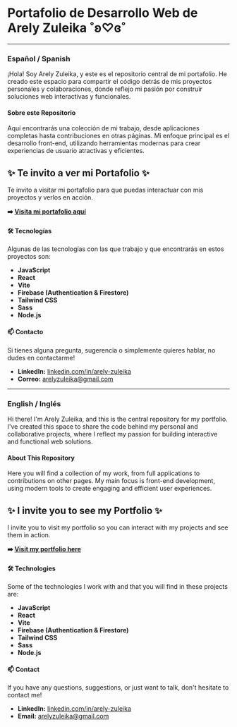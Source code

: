 # Portafolio de Desarrollo Web de Arely Zuleika ˚ʚ♡ɞ˚

-----

### **Español / Spanish**

¡Hola\! Soy Arely Zuleika, y este es el repositorio central de mi portafolio. 
He creado este espacio para compartir el código detrás de mis proyectos personales y colaboraciones, donde reflejo mi pasión por construir soluciones web interactivas y funcionales.

#### **Sobre este Repositorio**

Aquí encontrarás una colección de mi trabajo, desde aplicaciones completas hasta contribuciones en otras páginas. Mi enfoque principal es el desarrollo front-end, utilizando herramientas modernas para crear experiencias de usuario atractivas y eficientes.

## ✨ Te invito a ver mi Portafolio ✨

Te invito a visitar mi portafolio para que puedas interactuar con mis proyectos y verlos en acción.

**➡️ [Visita mi portafolio aquí](https://moonrise777.github.io/ArelyPortfolio)**

#### **🛠️ Tecnologías**

Algunas de las tecnologías con las que trabajo y que encontrarás en estos proyectos son:

  * **JavaScript**
  * **React**
  * **Vite**
  * **Firebase (Authentication & Firestore)**
  * **Tailwind CSS**
  * **Sass**
  * **Node.js**

#### **📫 Contacto**

Si tienes alguna pregunta, sugerencia o simplemente quieres hablar, no dudes en contactarme!

  * **LinkedIn:** [linkedin.com/in/arely-zuleika](https://linkedin.com/in/arely-zuleika)
  * **Correo:** [arelyzuleika@gmail.com](mailto:arelyzuleika@gmail.com)

-----

### **English / Inglés**

Hi there! I'm Arely Zuleika, and this is the central repository for my portfolio.
I've created this space to share the code behind my personal and collaborative projects, where I reflect my passion for building interactive and functional web solutions.

#### **About This Repository**

Here you will find a collection of my work, from full applications to contributions on other pages. My main focus is front-end development, using modern tools to create engaging and efficient user experiences.

## ✨ I invite you to see my Portfolio ✨

I invite you to visit my portfolio so you can interact with my projects and see them in action.

**➡️ [Visit my portfolio here](https://moonrise777.github.io/ArelyPortfolio)**

#### **🛠️ Technologies**

Some of the technologies I work with and that you will find in these projects are:

* **JavaScript**
* **React**
* **Vite**
* **Firebase (Authentication & Firestore)**
* **Tailwind CSS**
* **Sass**
* **Node.js**

#### **📫 Contact**

If you have any questions, suggestions, or just want to talk, don't hesitate to contact me!

* **LinkedIn:** [linkedin.com/in/arely-zuleika](https://linkedin.com/in/arely-zuleika)
* **Email:** [arelyzuleika@gmail.com](mailto:arelyzuleika@gmail.com)